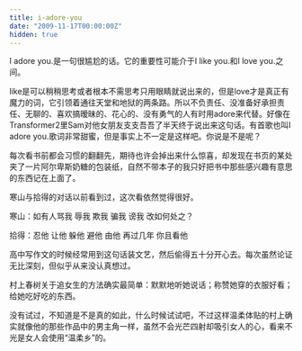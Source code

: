 ```yaml
---
title: i-adore-you
date: "2009-11-17T00:00:00Z"
hidden: true
---
```

I adore you.是一句很尴尬的话。它的重要性可能介于I like you.和I love you.之间。
  
like是可以稍稍思考或者根本不需思考只用眼睛就说出来的，但是love才是真正有魔力的词，它引领着通往天堂和地狱的两条路。所以不负责任、没准备好承担责任、无聊的、喜欢搞暧昧的、花心的、没有勇气的人有时用adore来代替。好像在Transformer2里Sam对他女朋友支支吾吾了半天终于说出来这句话。有首歌也叫I adore you.歌词非常甜蜜，但是事实上不一定是这样吧。你说是不是呢？

每次看书前都会习惯的翻翻先，期待也许会掉出来什么惊喜，却发现在书页的某处夹了一片阿尔卑斯奶糖的包装纸，自然不带本子的我只好把书中那些感兴趣有意思的东西记在上面了。
  
寒山与拾得的对话以前看到过，这次看依然觉得很好。 
  
寒山：如有人骂我 辱我 欺我 骗我 谤我 改如何处之？ 
  
拾得：忍他 让他 躲他 避他 由他 再过几年 你且看他 
  
高中写作文的时候经常用到这句话装文艺，然后偷得五十分开心去。每次虽然论证无比深刻，但似乎从来没认真想过。

村上春树关于追女生的方法确实最简单：默默地听她说话；称赞她穿的衣服好看；给她吃好吃的东西。
  
没有试过，不知道是不是真的如此，什么时候试试吧，不过这样温柔体贴的村上确实就像他的那些作品中的男主角一样，虽然不会光芒四射却吸引女人的心，看来不光是女人会使用“温柔乡”的。